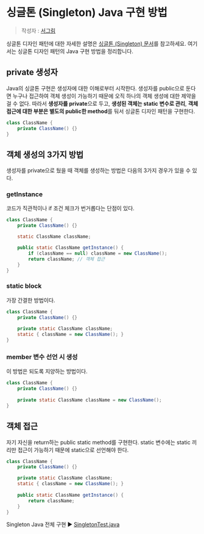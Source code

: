 # 싱글톤 (Singleton) Java 구현 방법

> 작성자 : [서그림](https://github.com/Seogeurim)

싱글톤 디자인 패턴에 대한 자세한 설명은 [싱글톤 (Singleton) 문서](singleton.md)를 참고하세요. 여기서는 싱글톤 디자인 패턴의 Java 구현 방법을 정리합니다.

## private 생성자

Java의 싱글톤 구현은 생성자에 대한 이해로부터 시작한다. 생성자를 public으로 둔다면 누구나 접근하여 객체 생성이 가능하기 때문에 오직 하나의 객체 생성에 대한 제약을 걸 수 없다. 따라서 **생성자를 private**으로 두고, **생성된 객체는 static 변수로 관리**, **객체 접근에 대한 부분은 별도의 public한 method**를 둬서 싱글톤 디자인 패턴을 구현한다.

```java
class ClassName {
    private ClassName() {}
}
```

## 객체 생성의 3가지 방법

생성자를 private으로 뒀을 때 객체를 생성하는 방법은 다음의 3가지 경우가 있을 수 있다.

### getInstance

코드가 직관적이나 if 조건 체크가 번거롭다는 단점이 있다.

```java
class ClassName {
    private ClassName() {}

    static ClassName className;

    public static ClassName getInstance() {
        if (className == null) className = new ClassName();
        return className; // 객체 접근
    }
}
```

### static block

가장 간결한 방법이다.

```java
class ClassName {
    private ClassName() {}
    
    private static ClassName className;
    static { className = new ClassName(); }
}
```

### member 변수 선언 시 생성

이 방법은 되도록 지양하는 방법이다.

```java
class ClassName {
    private ClassName() {}
    
    private static ClassName className = new ClassName();
}
```

## 객체 접근

자기 자신을 return하는 public static method를 구현한다. static 변수에는 static 끼리만 접근이 가능하기 때문에 static으로 선언해야 한다.

```java
class ClassName {
    private ClassName() {}

    private static ClassName className;
    static { className = new ClassName(); }
    
    public static ClassName getInstance() {
        return className;
    }
}
```

Singleton Java 전체 구현 ▶️ [SingletonTest.java](./code/SingletonJava/SingletonTest.java)
